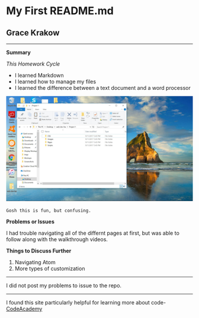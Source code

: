 # My First README.md
## Grace Krakow
---
**Summary**

*This Homework Cycle*

* I learned Markdown
* I learned how to manage my files
* I learned the difference between a text document and a word processor

![Image of Files](./Images/Screenshot1.JPG)

```markdown
Gosh this is fun, but confusing. 
```

**Problems or Issues**

I had trouble navigating all of the differnt pages at first, but was able to follow along with the walkthrough videos.

**Things to Discuss Further**

1. Navigating Atom
2. More types of customization

---

I did not post my problems to issue to the repo.

---

I found this site particularly helpful for learning more about code-
[CodeAcademy](https://www.codecademy.com/)
